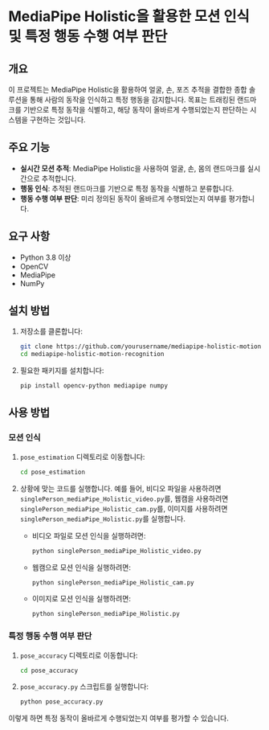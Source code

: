 
# MediaPipe Holistic을 활용한 모션 인식 및 특정 행동 수행 여부 판단

## 개요

이 프로젝트는 MediaPipe Holistic을 활용하여 얼굴, 손, 포즈 추적을 결합한 종합 솔루션을 통해 사람의 동작을 인식하고 특정 행동을 감지합니다. 목표는 트래킹된 랜드마크를 기반으로 특정 동작을 식별하고, 해당 동작이 올바르게 수행되었는지 판단하는 시스템을 구현하는 것입니다.

## 주요 기능

- **실시간 모션 추적**: MediaPipe Holistic을 사용하여 얼굴, 손, 몸의 랜드마크를 실시간으로 추적합니다.
- **행동 인식**: 추적된 랜드마크를 기반으로 특정 동작을 식별하고 분류합니다.
- **행동 수행 여부 판단**: 미리 정의된 동작이 올바르게 수행되었는지 여부를 평가합니다.

## 요구 사항

- Python 3.8 이상
- OpenCV
- MediaPipe
- NumPy

## 설치 방법

1. 저장소를 클론합니다:

   ```bash
   git clone https://github.com/yourusername/mediapipe-holistic-motion-recognition.git
   cd mediapipe-holistic-motion-recognition
   ```

2. 필요한 패키지를 설치합니다:

   ```bash
   pip install opencv-python mediapipe numpy
   ```

## 사용 방법

### 모션 인식

1. `pose_estimation` 디렉토리로 이동합니다:

   ```bash
   cd pose_estimation
   ```

2. 상황에 맞는 코드를 실행합니다. 예를 들어, 비디오 파일을 사용하려면 `singlePerson_mediaPipe_Holistic_video.py`를, 웹캠을 사용하려면 `singlePerson_mediaPipe_Holistic_cam.py`를, 이미지를 사용하려면 `singlePerson_mediaPipe_Holistic.py`를 실행합니다.

   - 비디오 파일로 모션 인식을 실행하려면:

     ```bash
     python singlePerson_mediaPipe_Holistic_video.py
     ```

   - 웹캠으로 모션 인식을 실행하려면:

     ```bash
     python singlePerson_mediaPipe_Holistic_cam.py
     ```

   - 이미지로 모션 인식을 실행하려면:

     ```bash
     python singlePerson_mediaPipe_Holistic.py
     ```

### 특정 행동 수행 여부 판단

1. `pose_accuracy` 디렉토리로 이동합니다:

   ```bash
   cd pose_accuracy
   ```

2. `pose_accuracy.py` 스크립트를 실행합니다:

   ```bash
   python pose_accuracy.py
   ```

이렇게 하면 특정 동작이 올바르게 수행되었는지 여부를 평가할 수 있습니다.
